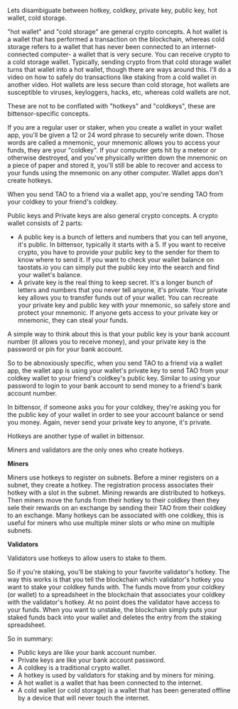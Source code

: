 Lets disambiguate between hotkey, coldkey, private key, public key, hot wallet, cold storage.

"hot wallet" and "cold storage" are general crypto concepts.  A hot wallet is a wallet that has performed a transaction on the blockchain, whereas cold storage refers to a wallet that has never been connected to an internet-connected computer- a wallet that is very secure.  You can receive crypto to a cold storage wallet.  Typically, sending crypto from that cold storage wallet turns that wallet into a hot wallet, though there are ways around this.  I'll do a video on how to safely do transactions like staking from a cold wallet in another video.  Hot wallets are less secure than cold storage, hot wallets are susceptible to viruses, keyloggers, hacks, etc, whereas cold wallets are not.

These are not to be conflated with "hotkeys" and "coldkeys", these are bittensor-specific concepts.

If you are a regular user or staker, when you create a wallet in your wallet app, you'll be given a 12 or 24 word phrase to securely write down.  Those words are called a mnemonic, your mnemonic allows you to access your funds, they are your "coldkey".  If your computer gets hit by a meteor or otherwise destroyed, and you've physically written down the mnemonic on a piece of paper and stored it, you'll still be able to recover and access to your funds using the mnemonic on any other computer.  Wallet apps don't create hotkeys.

When you send TAO to a friend via a wallet app, you're sending TAO from your coldkey to your friend's coldkey.

Public keys and Private keys are also general crypto concepts.  A crypto wallet consists of 2 parts:
* A public key is a bunch of letters and numbers that you can tell anyone, it's public.  In bittensor, typically it starts with a 5.  If you want to receive crypto, you have to provide your public key to the sender for them to know where to send it.  If you want to check your wallet balance on taostats.io you can simply put the public key into the search and find your wallet's balance.
* A private key is the real thing to keep secret.  It's a longer bunch of letters and numbers that you never tell anyone, it's private.  Your private key allows you to transfer funds out of your wallet.  You can recreate your private key and public key with your mnemonic, so safely store and protect your mnemonic.  If anyone gets access to your private key or mnemonic, they can steal your funds.

A simple way to think about this is that your public key is your bank account number (it allows you to receive money), and your private key is the password or pin for your bank account.

So to be abnoxiously specific, when you send TAO to a friend via a wallet app, the wallet app is using your wallet's private key to send TAO from your coldkey wallet to your friend's coldkey's public key.  Similar to using your password to login to your bank account to send money to a friend's bank account number.

In bittensor, if someone asks you for your coldkey, they're asking you for the public key of your wallet in order to see your account balance or send you money.  Again, never send your private key to anyone, it's private.

Hotkeys are another type of wallet in bittensor.

Miners and validators are the only ones who create hotkeys.

**Miners**

Miners use hotkeys to register on subnets.  Before a miner registers on a subnet, they create a hotkey.  The registration process associates their hotkey with a slot in the subnet.  Mining rewards are distributed to hotkeys.  Then miners move the funds from their hotkey to their coldkey then they sele their rewards on an exchange by sending their TAO from their coldkey to an exchange.  Many hotkeys can be associated with one coldkey, this is useful for miners who use multiple miner slots or who mine on multiple subnets.

**Validators**

Validators use hotkeys to allow users to stake to them.

So if you're staking, you'll be staking to your favorite validator's hotkey.  The way this works is that you tell the blockchain which validator's hotkey you want to stake your coldkey funds with.  The funds move from your coldkey (or wallet) to a spreadsheet in the blockchain that associates your coldkey with the validator's hotkey.  At no point does the validator have access to your funds.  When you want to unstake, the blockchain simply puts your staked funds back into your wallet and deletes the entry from the staking spreadsheet.

So in summary:
* Public keys are like your bank account number.
* Private keys are like your bank account password.
* A coldkey is a traditional crypto wallet.
* A hotkey is used by validators for staking and by miners for mining.
* A hot wallet is a wallet that has been connected to the internet.
* A cold wallet (or cold storage) is a wallet that has been generated offline by a device that will never touch the internet.
